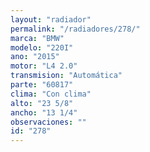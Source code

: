 ```yaml
---
layout: "radiador"
permalink: "/radiadores/278/"
marca: "BMW"
modelo: "220I"
ano: "2015"
motor: "L4 2.0"
transmision: "Automática"
parte: "60817"
clima: "Con clima"
alto: "23 5/8"
ancho: "13 1/4"
observaciones: ""
id: "278"
---
```


